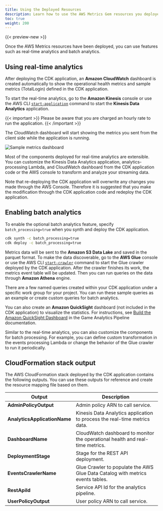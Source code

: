 ```yaml
---
title: Using the Deployed Resources
description: Learn how to use the AWS Metrics Gem resources you deployed for your Open 3D Engine (O3DE) project.
toc: true
weight: 200
---
```


{{< preview-new >}}

Once the AWS Metrics resources have been deployed, you can use features such as real-time analytics and batch analytics.

## Using real-time analytics

After deploying the CDK application, an **Amazon CloudWatch** dashboard is created automatically to show the operational health metrics and sample metrics (TotalLogin) defined in the CDK application.

To start the real-time analytics, go to the **Amazon Kinesis** console or use the AWS CLI [`start-application`](https://awscli.amazonaws.com/v2/documentation/api/latest/reference/kinesisanalytics/start-application.html) command to start the **Kinesis Data Analytics** application.

{{< important >}}
Please be aware that you are charged an hourly rate to run the application.
{{< /important >}}

The CloudWatch dashboard will start showing the metrics you sent from the client side while the application is running.

![Sample metrics dashboard](/images/user-guide/gems/reference/aws/aws-metrics/sample-metrics-dashboard.png)

Most of the components deployed for real-time analytics are extensible. You can customize the Kinesis Data Analytics application, analytics-processing Lambda, and CloudWatch dashboard from the CDK application code or the AWS console to transform and analyze your streaming data.

Note that re-deploying the CDK application will overwrite any changes you made through the AWS Console. Therefore it is suggested that you make the modification through the CDK application code and redeploy the CDK application.

## Enabling batch analytics

To enable the optional batch analytics feature, specify `batch_processing=true` when you synth and deploy the CDK application.

```cmd
cdk synth -c batch_processing=true
cdk deploy -c batch_processing=true
```

Metrics data will be sent to the **Amazon S3 Data Lake** and saved in the parquet format. To make the data discoverable, go to the **AWS Glue** console or use the AWS CLI [`start-crawler`](https://awscli.amazonaws.com/v2/documentation/api/latest/reference/glue/start-crawler.html) command to start the Glue crawler deployed by the CDK application. After the crawler finishes its work, the metrics event table will be updated. Then you can run queries on the data through **Amazon Athena** engine.

There are a few named queries created within your CDK application under a specific work group for your project. You can run these sample queries as an example or create custom queries for batch analytics.

You can also create an **Amazon QuickSight** dashboard (not included in the CDK application) to visualize the statistics. For instructions, see [Build the Amazon QuickSight Dashboard](https://docs.aws.amazon.com/solutions/latest/game-analytics-pipeline/deployment.html#step5) in the Game Analytics Pipeline documentation.

Similar to the real-time analytics, you can also customize the components for batch processing. For example, you can define custom transformation in the events processing Lambda or change the behavior of the Glue crawler to run it periodically.

## CloudFormation stack output

The AWS CloudFormation stack deployed by the CDK application contains the following outputs. You can use these outputs for reference and create the resource mapping file based on them.

| Output | Description |
| --- | --- |
| **AdminPolicyOutput** | Admin policy ARN to call service. |
| **AnalyticsApplicationName** | Kinesis Data Analytics application to process the real-time metrics data. |
| **DashboardName** | CloudWatch dashboard to monitor the operational health and real-time metrics. |
| **DeploymentStage** | Stage for the REST API deployment. |
| **EventsCrawlerName** | Glue Crawler to populate the AWS Glue Data Catalog with metrics events tables. |
| **RestApiId** | Service API Id for the analytics pipeline. |
| **UserPolicyOutput** | User policy ARN to call service. |
